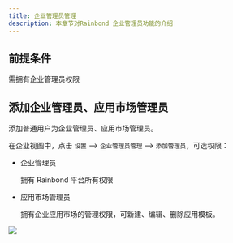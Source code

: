 ```yaml
---
title: 企业管理员管理
description: 本章节对Rainbond 企业管理员功能的介绍
---
```


## 前提条件

需拥有企业管理员权限

## 添加企业管理员、应用市场管理员

添加普通用户为企业管理员、应用市场管理员。

在企业视图中，点击 `设置` --> `企业管理员管理` --> `添加管理员`，可选权限：

* 企业管理员

    拥有 Rainbond 平台所有权限

* 应用市场管理员

    拥有企业应用市场的管理权限，可新建、编辑、删除应用模板。

![](https://static.goodrain.com/docs/5.6/use-manual/enterprise-manager/enterprise-settings/admin-manage/add-admin.png)

